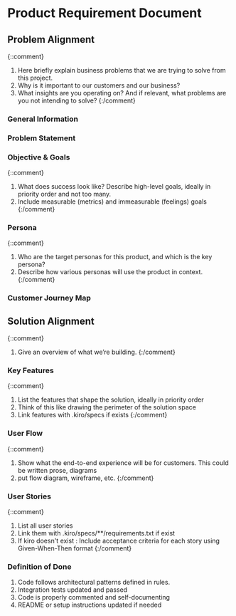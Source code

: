 # Product Requirement Document

## Problem Alignment

{::comment}

1. Here briefly explain business problems that we are trying to solve from this project.
2. Why is it important to our customers and our business?
3. What insights are you operating on? And if relevant, what problems are you not intending to solve?
{:/comment}

### General Information

### Problem Statement

### Objective & Goals

{::comment}

1. What does success look like? Describe high-level goals, ideally in priority order and not too many.
2. Include measurable (metrics) and immeasurable (feelings) goals
{:/comment}

### Persona

{::comment}

1. Who are the target personas for this product, and which is the key persona?
2. Describe how various personas will use the product in context.
{:/comment}

### Customer Journey Map

## Solution Alignment

{::comment}

1. Give an overview of what we’re building.
{:/comment}

### Key Features

{::comment}

1. List the features that shape the solution, ideally in priority order
2. Think of this like drawing the perimeter of the solution space
3. Link features with .kiro/specs if exists
{:/comment}

### User Flow

{::comment}

1. Show what the end-to-end experience will be for customers. This could be written prose, diagrams
2. put flow diagram, wireframe, etc.
{:/comment}

### User Stories

{::comment}

1. List all user stories
2. Link them with .kiro/specs/**/requirements.txt if exist
3. If kiro doesn't exist : Include acceptance criteria for each story using Given-When-Then format
{:/comment}

### Definition of Done

1. Code follows architectural patterns defined in rules.
2. Integration tests updated and passed
3. Code is properly commented and self-documenting
4. README or setup instructions updated if needed
